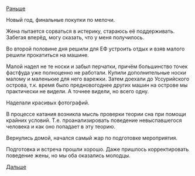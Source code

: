 [Раньше](2018.12.30.md)

Новый год, финальные покупки по мелочи.

Жена пытается сорваться в истерику, стараюсь её поддерживать. Забегая вперёд, могу сказать, что у меня получилось.

Во второй половине дня решили для ЕФ устроить отдых и взяв малого решили прокатиться на машине.

Малой надел не те носки и забыл перчатки, причём большинство точек фастфуда уже полноценно не работали. Купили дополнительные носки малому и маленькие для него варежки. Затем доехали до Уссурийского острова, т.к. время было предновогоднее других машин на острове мы практически не видели. А точнее видели, но всего одну.

Наделали красивых фотографий.

В процессе катания возникла мысль проверки теории сна при помощи крайних условий. Т.е. проанализировать поведение невыспавшегося человека и как оно попадает в эту теорию.

Вернулись домой, начался самый жар по подготовке мероприятия.

Подготовка и встреча прошли хорошо. Даже пришлось корректировать поведение жены, но мы оба оказались молодцы.

[Дальше](../2019/2019.01.01.md)